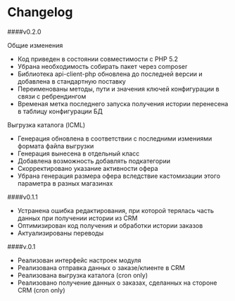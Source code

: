 Changelog
=========

####v0.2.0

Общие изменения

* Код приведен в состоянии совместимости с PHP 5.2
* Убрана необходимость собирать пакет через composer
* Библиотека api-client-php обновлена до последней версии и добавлена в стандартную поставку
* Переименованы методы, пути и значения ключей конфигурации в связи с ребрендингом
* Временая метка последнего запуска получения истории перенесена в таблицу конфигурации БД

Выгрузка каталога (ICML)

* Генерация обновлена в соответствии с последними измениями формата файла выгрузки
* Генерация вынесена в отдельный класс
* Добавлена возможность добавлять подкатегории
* Скорректировано указание активности офера
* Убрана генерация размера офера вследствие кастомизации этого параметра в разных магазинах

####v0.1.1
* Устранена ошибка редактирования, при которой терялась часть данных при получении истории из CRM
* Оптимизирован код получения и обработки истории заказов
* Актуализированы переводы

####v.0.1
* Реализован интерфейс настроек модуля
* Реализована отправка данных о заказе/клиенте в CRM
* Реализована выгрузка каталога (cron only)
* Реализовано получение данных о заказах, сделанных на стороне CRM (cron only)

